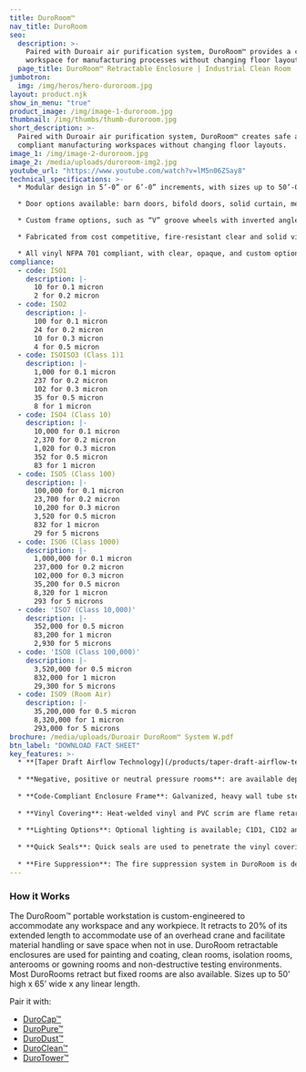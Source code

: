```yaml
---
title: DuroRoom™
nav_title: DuroRoom
seo:
  description: >-
    Paired with Duroair air purification system, DuroRoom™ provides a compliant
    workspace for manufacturing processes without changing floor layouts.
  page_title: DuroRoom™ Retractable Enclosure | Industrial Clean Room
jumbotron:
  img: /img/heros/hero-duroroom.jpg
layout: product.njk
show_in_menu: "true"
product_image: /img/image-1-duroroom.jpg
thumbnail: /img/thumbs/thumb-duroroom.jpg
short_description: >-
  Paired with Duroair air purification system, DuroRoom™ creates safe and
  compliant manufacturing workspaces without changing floor layouts.
image_1: /img/image-2-duroroom.jpg
image_2: /media/uploads/duroroom-img2.jpg
youtube_url: "https://www.youtube.com/watch?v=lM5n06ZSay8"
technical_specifications: >- 
  * Modular design in 5’-0” or 6’-0” increments, with sizes up to 50’-0” high and 65’-0” wide with unlimited linear length.

  * Door options available: barn doors, bifold doors, solid curtain, mesh curtain, or open face.

  * Custom frame options, such as “V” groove wheels with inverted angle and track for enclosures greater than 40’ long.

  * Fabricated from cost competitive, fire-resistant clear and solid vinyl and heavy walled steel framing.

  * All vinyl NFPA 701 compliant, with clear, opaque, and custom options available.
compliance:
  - code: ISO1
    description: |-
      10 for 0.1 micron
      2 for 0.2 micron
  - code: ISO2
    description: |-
      100 for 0.1 micron
      24 for 0.2 micron
      10 for 0.3 micron
      4 for 0.5 micron
  - code: ISOISO3 (Class 1)1
    description: |-
      1,000 for 0.1 micron
      237 for 0.2 micron
      102 for 0.3 micron
      35 for 0.5 micron
      8 for 1 micron
  - code: ISO4 (Class 10)
    description: |-
      10,000 for 0.1 micron
      2,370 for 0.2 micron
      1,020 for 0.3 micron
      352 for 0.5 micron
      83 for 1 micron   
  - code: ISO5 (Class 100)
    description: |-
      100,000 for 0.1 micron
      23,700 for 0.2 micron
      10,200 for 0.3 micron
      3,520 for 0.5 micron
      832 for 1 micron
      29 for 5 microns
  - code: ISO6 (Class 1000)
    description: |-
      1,000,000 for 0.1 micron
      237,000 for 0.2 micron
      102,000 for 0.3 micron
      35,200 for 0.5 micron
      8,320 for 1 micron
      293 for 5 microns
  - code: 'ISO7 (Class 10,000)'
    description: |-
      352,000 for 0.5 micron
      83,200 for 1 micron
      2,930 for 5 microns  
  - code: 'ISO8 (Class 100,000)'
    description: |-
      3,520,000 for 0.5 micron
      832,000 for 1 micron
      29,300 for 5 microns
  - code: ISO9 (Room Air)
    description: |-
      35,200,000 for 0.5 micron
      8,320,000 for 1 micron
      293,000 for 5 microns
brochure: /media/uploads/Duroair DuroRoom™ System W.pdf
btn_label: "DOWNLOAD FACT SHEET"
key_features: >-
  * **[Taper Draft Airflow Technology](/products/taper-draft-airflow-technology/)**: Moves air through the enclosure in a cross-draft design, minimizing overspray on side walls and improving drying times.
  
  * **Negative, positive or neutral pressure rooms**: are available depending upon the process.
  
  * **Code-Compliant Enclosure Frame**: Galvanized, heavy wall tube steel frame with welded construction. Comes in 2” square steel tube, ladder truss, tri-truss or quad truss. Powder coating is available.
  
  * **Vinyl Covering**: Heat-welded vinyl and PVC scrim are flame retardant (meeting NFPA 701 requirements), rot, mildew and ultra-violet resistant, for indoor applications.
  
  * **Lighting Options**: Optional lighting is available; C1D1, C1D2 and standard LED. (Extra lighting is usually not required with our double-polished clear vinyl with 95% light transfer).
  
  * **Quick Seals**: Quick seals are used to penetrate the vinyl covering and allow mechanicals to enter the enclosure (for air, electrical requirements, etc.).
  
  * **Fire Suppression**: The fire suppression system in DuroRoom is designed by Kidde Badger and protects both exhaust systems and the enclosure. This design moves with the enclosure as it extends and retracts. For non-retracting DuroRooms, wet fire suppression systems can be used.
---
```

### How it Works

The DuroRoom™ portable workstation is custom-engineered to accommodate any workspace and any workpiece. It retracts to 20% of its extended length to accommodate use of an overhead crane and facilitate material handling or save space when not in use. DuroRoom retractable enclosures are used for painting and coating, clean rooms, isolation rooms, anterooms or gowning rooms and non-destructive testing environments. Most DuroRooms retract but fixed rooms are also available. Sizes up to 50’ high x 65’ wide x any linear length.

Pair it with:

* [DuroCap™](/products/durocap)
* [DuroPure™](/products/duropure)
* [DuroDust™](/products/durodust)
* [DuroClean™](/products/duroclean)
* [DuroTower™](/products/durotower)
